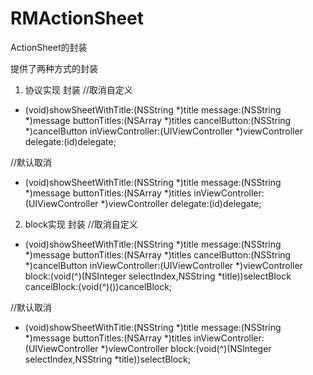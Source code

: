 # RMActionSheet
ActionSheet的封装

提供了两种方式的封装

1. 协议实现 封装
//取消自定义
+ (void)showSheetWithTitle:(NSString *)title
					message:(NSString *)message
				buttonTitles:(NSArray *)titles
				cancelButton:(NSString *)cancelButton
			inViewController:(UIViewController *)viewController
					delegate:(id<RMActionSheetDelegate>)delegate;

//默认取消
+ (void)showSheetWithTitle:(NSString *)title
					message:(NSString *)message
				buttonTitles:(NSArray *)titles
			inViewController:(UIViewController *)viewController
					delegate:(id<RMActionSheetDelegate>)delegate;
2. block实现 封装
//取消自定义
+ (void)showSheetWithTitle:(NSString *)title
					message:(NSString *)message
				buttonTitles:(NSArray *)titles
				cancelButton:(NSString *)cancelButton
			inViewController:(UIViewController *)viewController
					block:(void(^)(NSInteger selectIndex,NSString *title))selectBlock
			cancelBlock:(void(^)())cancelBlock;

//默认取消
+ (void)showSheetWithTitle:(NSString *)title
				message:(NSString *)message
				buttonTitles:(NSArray *)titles
			inViewController:(UIViewController *)viewController
					block:(void(^)(NSInteger selectIndex,NSString *title))selectBlock;


